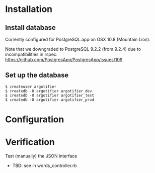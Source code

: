 Installation
============

Install database
----------------

Currently configured for PostgreSQL.app on OSX 10.8 (Mountain Lion).

Note that we downgraded to PostgreSQL 9.2.2 (from 9.2.4) due to incompatibilities in rspec:
https://github.com/PostgresApp/PostgresApp/issues/109


Set up the database
-------------------

    $ createuser argotifier
    $ createdb -O argotifier argotifier_dev
    $ createdb -O argotifier argotifier_test
    $ createdb -O argotifier argotifier_prod



Configuration
=============

Verification
============

Test (manually) the JSON interface
- TBD: see in words_controller.rb

